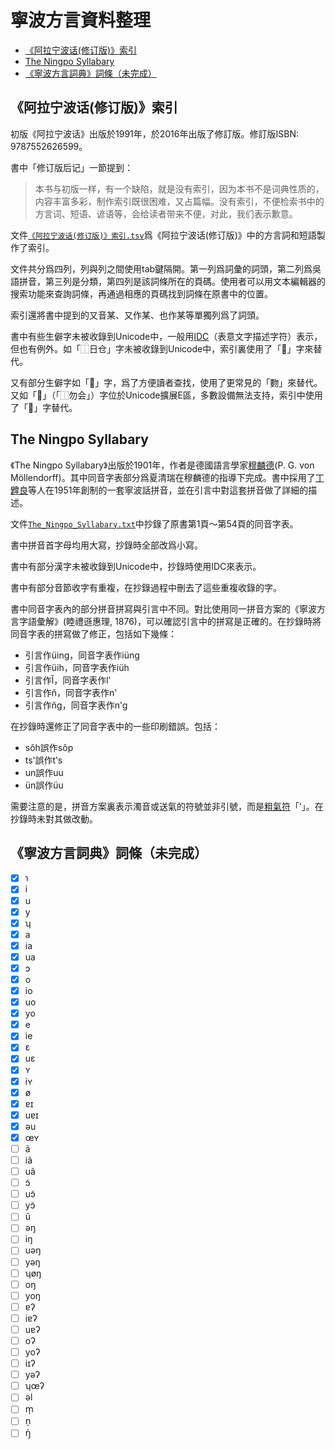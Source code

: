 # 寧波方言資料整理

- [《阿拉宁波话(修订版)》索引](https://github.com/shinzoqchiuq/gninpou-dialect#阿拉宁波话修订版索引)
- [The Ningpo Syllabary](https://github.com/shinzoqchiuq/gninpou-dialect#The-Ningpo-Syllabary)
- [《寧波方言詞典》詞條（未完成）](https://github.com/shinzoqchiuq/gninpou-dialect#寧波方言詞典詞條未完成)

## 《阿拉宁波话(修订版)》索引

初版《阿拉宁波话》出版於1991年，於2016年出版了修訂版。修訂版ISBN: 9787552626599。

書中「修订版后记」一節提到：

> 本书与初版一样，有一个缺陷，就是没有索引，因为本书不是词典性质的，内容丰富多彩，制作索引既很困难，又占篇幅。没有索引，不便检索书中的方言词、短语、谚语等，会给读者带来不便，对此，我们表示歉意。

文件[`《阿拉宁波话(修订版)》索引.tsv`](《阿拉宁波话(修订版)》索引.tsv)爲《阿拉宁波话(修订版)》中的方言詞和短語製作了索引。

文件共分爲四列，列與列之間使用tab鍵隔開。第一列爲詞彙的詞頭，第二列爲吳語拼音，第三列是分類，第四列是該詞條所在的頁碼。使用者可以用文本編輯器的搜索功能來查詢詞條，再通過相應的頁碼找到詞條在原書中的位置。

索引還將書中提到的又音某、又作某、也作某等單獨列爲了詞頭。

書中有些生僻字未被收錄到Unicode中，一般用[IDC](https://en.wikipedia.org/wiki/Ideographic_Description_Characters_(Unicode_block))（表意文字描述字符）表示，但也有例外。如「⿰日仓」字未被收錄到Unicode中，索引裏使用了「𪰻」字來替代。

又有部分生僻字如「𧟰」字，爲了方便讀者查找，使用了更常見的「覅」來替代。又如「𫧃」（「⿰勿会」）字位於Unicode擴展E區，多數設備無法支持，索引中使用了「𠊉」字替代。

## The Ningpo Syllabary

《The Ningpo Syllabary》出版於1901年，作者是德國語言學家[穆麟德](https://en.wikipedia.org/wiki/Paul_Georg_von_Möllendorff)\(P. G. von Möllendorff\)。其中同音字表部分爲夏清瑞在穆麟德的指導下完成。書中採用了[丁韙良](https://en.wikipedia.org/wiki/William_Alexander_Parsons_Martin)等人在1951年創制的一套寧波話拼音，並在引言中對這套拼音做了詳細的描述。

文件[`The_Ningpo_Syllabary.txt`](The_Ningpo_Syllabary.txt)中抄錄了原書第1頁～第54頁的同音字表。

書中拼音首字母均用大寫，抄錄時全部改爲小寫。

書中有部分漢字未被收錄到Unicode中，抄錄時使用IDC來表示。

書中有部分音節收字有重複，在抄錄過程中刪去了這些重複收錄的字。

書中同音字表內的部分拼音拼寫與引言中不同。對比使用同一拼音方案的《寧波方言字語彙解》(睦禮遜惠理, 1876)，可以確認引言中的拼寫是正確的。在抄錄時將同音字表的拼寫做了修正，包括如下幾條：

- 引言作üing，同音字表作iüng
- 引言作üih，同音字表作iüh
- 引言作l̆，同音字表作lʽ
- 引言作n̆，同音字表作nʽ
- 引言作n̆g，同音字表作nʽg

在抄錄時還修正了同音字表中的一些印刷錯誤。包括：

- sôh誤作sôp
- tsʽ誤作tʽs
- un誤作uu
- ün誤作üu

需要注意的是，拼音方案裏表示濁音或送氣的符號並非引號，而是[粗氣符](https://en.wikipedia.org/wiki/Rough_breathing)「ʽ」。在抄錄時未對其做改動。

## 《寧波方言詞典》詞條（未完成）

- [x] ɿ
- [x] i
- [x] u
- [x] y
- [x] ʮ
- [x] a
- [x] ia
- [x] ua
- [x] ɔ
- [x] o
- [x] io
- [x] uo
- [x] yo
- [x] e
- [x] ie
- [x] ɛ
- [x] uɛ
- [x] ʏ
- [x] iʏ
- [x] ø
- [x] ɐɪ
- [x] uɐɪ
- [x] əu
- [x] œʏ
- [ ] ã
- [ ] iã
- [ ] uã
- [ ] ɔ̃
- [ ] uɔ̃
- [ ] yɔ̃
- [ ] ũ
- [ ] əŋ
- [ ] iŋ
- [ ] uəŋ
- [ ] yəŋ
- [ ] ʮøŋ
- [ ] oŋ
- [ ] yoŋ
- [ ] ɐʔ
- [ ] iɐʔ
- [ ] uɐʔ
- [ ] oʔ
- [ ] yoʔ
- [ ] iɪʔ
- [ ] yəʔ
- [ ] ʮœʔ
- [ ] əl
- [ ] m̩
- [ ] n̩
- [ ] ŋ̍
